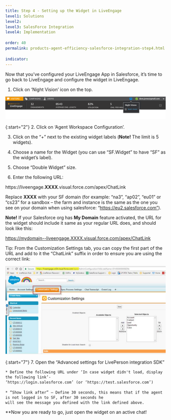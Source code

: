```yaml
---
title: Step 4 - Setting up the Widget in LiveEngage
level1: Solutions
level2: 
level3: SalesForce Integration
level4: Implementation

order: 40
permalink: products-agent-efficiency-salesforce-integration-step4.html

indicator:
---
```


Now that you’ve configured your LiveEngage App in Salesforce, it’s time to go back to LiveEngage and configure the widget in LiveEngage.

1. Click on ‘Night Vision’ icon on the top.

![NightVision](img/night_vision.png)

{:start="2"}
2. Click on ‘Agent Workspace Configuration’.

3. Click on the “+” next to the existing widget labels (**Note!** The limit is 5 widgets).

4. Choose a name for the Widget (you can use “SF.Widget” to have “SF” as the widget’s label).

5. Choose “Double Widget” size.

6. Enter the following URL:

https://liveengage.**XXXX**.visual.force.com/apex/ChatLink

Replace **XXXX** with your SF domain (for example: “na3”, “ap02”, “eu01” or “cs23” for a sandbox – the farm and
instance is the same as the one you see on your domain when using salesforce: “https://eu2.salesforce.com”).

**Note!**
If your Salesforce org has **My Domain** feature activated, the URL for the widget should include it same as your regular URL does, and should look like this:

https://mydomain--liveengage.XXXX.visual.force.com/apex/ChatLink

Tip: From the Customization Settings tab, you can copy the first part of the URL and add to it the “ChatLink” suffix in order to ensure you are using the correct link:

![CustomizationSettings](img/customizationsettings.png)

{:start="7"}
7. Open the “Advanced settings for LivePerson integration SDK”

	* Define the following URL under ‘In case widget didn't load, display the following link’-
	‘https://login.salesforce.com’ (or ‘https://test.salesforce.com’)

	* “Show link after” – Define 30 seconds, this means that if the agent is not logged in to SF, after 30 seconds he
	will see the message you defined with the link defined above.

**Now you are ready to go, just open the widget on an active chat!
